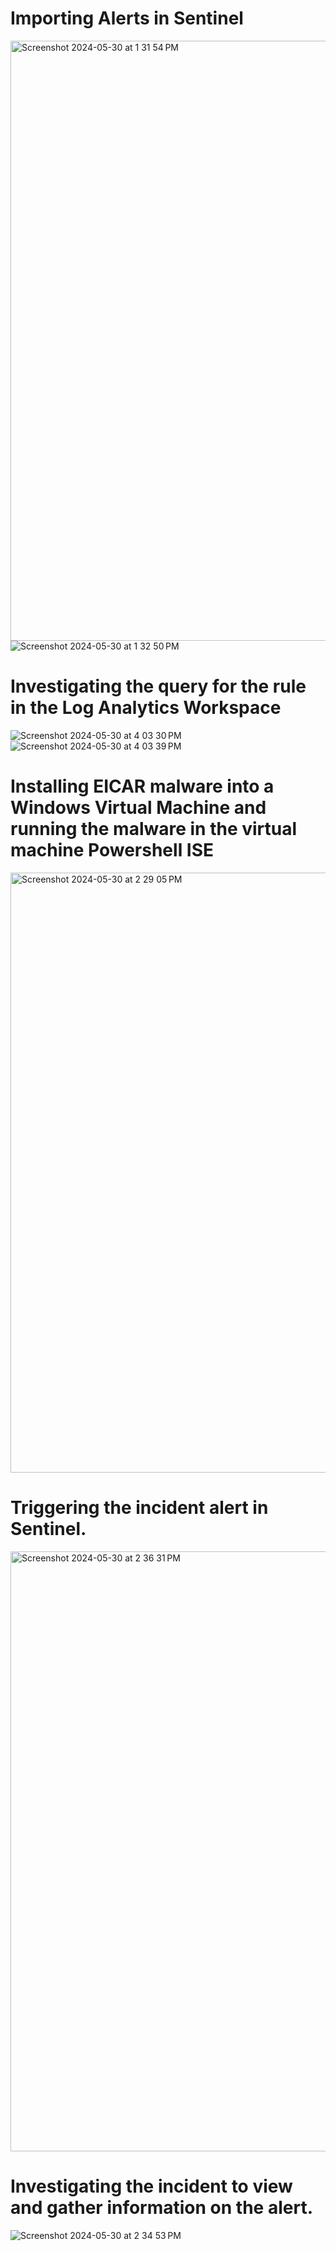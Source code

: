 # Importing Alerts in Sentinel
<img width="960" alt="Screenshot 2024-05-30 at 1 31 54 PM" src="https://github.com/jerrycoriolan/Importing-triggering-automatic-alerts/assets/168882662/cae7d74c-b4c6-4e1d-ba04-66a05b5d0cac">![Screenshot 2024-05-30 at 1 32 50 PM](https://github.com/jerrycoriolan/Importing-triggering-automatic-alerts/assets/168882662/25819131-18c0-4627-aa66-f1d92cd55fc6)


# Investigating the query for the rule in the Log Analytics Workspace
![Screenshot 2024-05-30 at 4 03 30 PM](https://github.com/jerrycoriolan/Importing-triggering-automatic-alerts/assets/168882662/24e05da0-d3d6-4ea7-a537-c5623f5dfdfe)![Screenshot 2024-05-30 at 4 03 39 PM](https://github.com/jerrycoriolan/Importing-triggering-automatic-alerts/assets/168882662/4f674c1b-3c57-434f-bbdc-1f60e759bd80)


# Installing EICAR malware into a Windows Virtual Machine and running the malware in the virtual machine Powershell ISE
<img width="960" alt="Screenshot 2024-05-30 at 2 29 05 PM" src="https://github.com/jerrycoriolan/Importing-triggering-automatic-alerts/assets/168882662/fff471ea-a1c6-4026-aa2d-5edd59eb1ef6">


# Triggering the incident alert in Sentinel.
<img width="960" alt="Screenshot 2024-05-30 at 2 36 31 PM" src="https://github.com/jerrycoriolan/Importing-triggering-automatic-alerts/assets/168882662/783b3bcd-8746-4117-8719-b5125cd38f2a">


# Investigating the incident to view and gather information on the alert.
![Screenshot 2024-05-30 at 2 34 53 PM](https://github.com/jerrycoriolan/Importing-triggering-automatic-alerts/assets/168882662/39d6603c-a427-4297-a34d-bcb93ca1ff6b)
